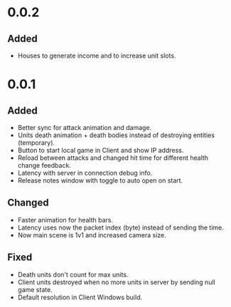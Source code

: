 # 0.0.2

## Added

  * Houses to generate income and to increase unit slots.
  
# 0.0.1

## Added

  * Better sync for attack animation and damage.
  * Units death animation + death bodies instead of destroying entities (temporary).
  * Button to start local game in Client and show IP address.
  * Reload between attacks and changed hit time for different health change feedback.
  * Latency with server in connection debug info.
  * Release notes window with toggle to auto open on start.

## Changed

  * Faster animation for health bars.
  * Latency uses now the packet index (byte) instead of sending the time.
  * Now main scene is 1v1 and increased camera size.

## Fixed

  * Death units don't count for max units.
  * Client units destroyed when no more units in server by sending null game state.
  * Default resolution in Client Windows build.
